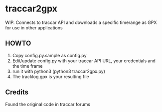 # traccar2gpx

WIP. Connects to traccar API and downloads a specific timerange as GPX for use in other applications

## HOWTO
1. Copy config.py.sample as config.py
2. Edit/update config.py with your traccar API URL, your credentials and the time frame
3. run it with python3 (python3 traccar2gpx.py)
4. The tracklog.gpx is your resulting file
   
## Credits
Found the original code in traccar forums
